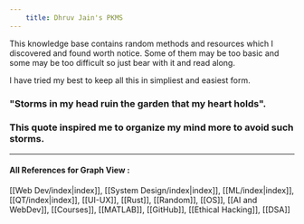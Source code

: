 ```yaml
---
    title: Dhruv Jain's PKMS
---
```


<!-- ![Typing SVG](https://readme-typing-svg.demolab.com?font=Fira+Code&size=40&duration=2500&pause=1000&color=1FFF0F&vCenter=true&random=false&width=680&lines=Hi%2C+I+am+Dhruv+Jain;Welcome+to+my+PKMS) -->

This knowledge base contains random methods and resources which I discovered and found worth notice. Some of them may be too basic and some may be too difficult so just bear with it and read along.

I have tried my best to keep all this in simpliest and easiest form.

### "Storms in my head ruin the garden that my heart holds". 
### This quote inspired me to organize my mind more to avoid such storms.

---

#### All References for Graph View :
[[Web Dev/index|index]], [[System Design/index|index]], [[ML/index|index]], [[QT/index|index]], [[UI-UX]], [[Rust]], [[Random]], [[OS]], [[AI and WebDev]], [[Courses]], [[MATLAB]], [[GitHub]], [[Ethical Hacking]], [[DSA]]